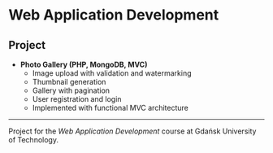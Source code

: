 # Web Application Development

## Project

- **Photo Gallery (PHP, MongoDB, MVC)**
  - Image upload with validation and watermarking
  - Thumbnail generation
  - Gallery with pagination
  - User registration and login
  - Implemented with functional MVC architecture

---

Project for the *Web Application Development* course at Gdańsk University of Technology.
